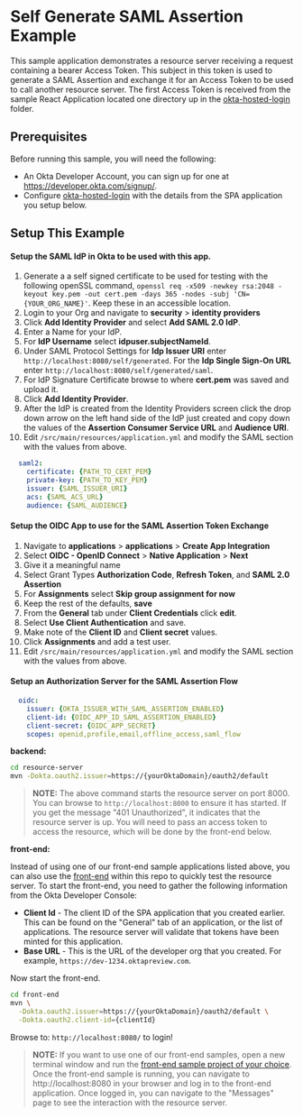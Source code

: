 # Self Generate SAML Assertion Example

This sample application demonstrates a resource server receiving a request containing a bearer Access Token. This subject in this token is used to generate a SAML Assertion and exchange it for an Access Token to be used to call another resource server.
The first Access Token is received from the sample React Application located one directory up in the [okta-hosted-login](../okta-hosted-login) folder.

## Prerequisites

Before running this sample, you will need the following:

* An Okta Developer Account, you can sign up for one at https://developer.okta.com/signup/.
* Configure [okta-hosted-login](../okta-hosted-login) with the details from the SPA application you setup below.

## Setup This Example
#### Setup the SAML IdP in Okta to be used with this app.
1. Generate a a self signed certificate to be used for testing with the following openSSL command, `openssl req -x509 -newkey rsa:2048 -keyout key.pem -out cert.pem -days 365 -nodes -subj 'CN={YOUR_ORG_NAME}'`. Keep these in an accessible location.
2. Login to your Org and navigate to **security** > **identity providers**
3. Click **Add Identity Provider** and select **Add SAML 2.0 IdP**.
4. Enter a Name for your IdP.
5. For **IdP Username** select **idpuser.subjectNameId**.
6. Under SAML Protocol Settings for **Idp Issuer URI** enter `http://localhost:8080/self/generated`. For the **Idp Single Sign-On URL** enter `http://localhost:8080/self/generated/saml`.
7. For IdP Signature Certificate browse to where **cert.pem** was saved and upload it.
8. Click **Add Identity Provider**.
9. After the IdP is created from the Identity Providers screen click the drop down arrow on the left hand side of the IdP just created and copy down the values of the **Assertion Consumer Service URL** and **Audience URI**.
10. Edit `/src/main/resources/application.yml` and modify the SAML section with the values from above.
```yaml
  saml2:
    certificate: {PATH_TO_CERT_PEM}
    private-key: {PATH_TO_KEY_PEM}
    issuer: {SAML_ISSUER_URI}
    acs: {SAML_ACS_URL}
    audience: {SAML_AUDIENCE}
```

#### Setup the OIDC App to use for the SAML Assertion Token Exchange
1. Navigate to **applications** > **applications** > **Create App Integration**
2. Select **OIDC - OpenID Connect** > **Native Application** > **Next**
3. Give it a meaningful name
4. Select Grant Types **Authorization Code**, **Refresh Token**, and **SAML 2.0 Assertion**
5. For **Assignments** select **Skip group assignment for now**
6. Keep the rest of the defaults, **save**
7. From the **General** tab under **Client Credentials** click **edit**.
8. Select **Use Client Authentication** and save.
9. Make note of the **Client ID** and **Client secret** values.
10. Click **Assignments** and add a test user.
11. Edit `/src/main/resources/application.yml` and modify the SAML section with the values from above.

#### Setup an Authorization Server for the SAML Assertion Flow

```yaml
  oidc:
    issuer: {OKTA_ISSUER_WITH_SAML_ASSERTION_ENABLED}
    client-id: {OIDC_APP_ID_SAML_ASSERTION_ENABLED}
    client-secret: {OIDC_APP_SECRET}
    scopes: openid,profile,email,offline_access,saml_flow
```

**backend:**
```bash
cd resource-server
mvn -Dokta.oauth2.issuer=https://{yourOktaDomain}/oauth2/default
```
> **NOTE:** The above command starts the resource server on port 8000. You can browse to `http://localhost:8000` to ensure it has started. If you get the message "401 Unauthorized", it indicates that the resource server is up. You will need to pass an access token to access the resource, which will be done by the front-end below.

**front-end:**

Instead of using one of our front-end sample applications listed above, you can also use the [front-end](../front-end) within this repo to quickly test the resource server.
To start the front-end, you need to gather the following information from the Okta Developer Console:

- **Client Id** - The client ID of the SPA application that you created earlier. This can be found on the "General" tab of an application, or the list of applications. The resource server will validate that tokens have been minted for this application.
- **Base URL** - This is the URL of the developer org that you created. For example, `https://dev-1234.oktapreview.com`.

Now start the front-end.

```bash
cd front-end
mvn \
  -Dokta.oauth2.issuer=https://{yourOktaDomain}/oauth2/default \
  -Dokta.oauth2.client-id={clientId}
```

Browse to: `http://localhost:8080/` to login!

> **NOTE:** If you want to use one of our front-end samples, open a new terminal window and run the [front-end sample project of your choice](Prerequisites).  Once the front-end sample is running, you can navigate to http://localhost:8080 in your browser and log in to the front-end application.  Once logged in, you can navigate to the "Messages" page to see the interaction with the resource server.


[Authorization Code Flow + PKCE]: https://developer.okta.com/docs/guides/implement-auth-code-pkce/overview/
[Okta Angular Sample Apps]: https://github.com/okta/samples-js-angular
[Okta Vue Sample Apps]: https://github.com/okta/samples-js-vue
[Okta React Sample Apps]: https://github.com/okta/samples-js-react
[OIDC SPA Setup Instructions]: https://developer.okta.com/authentication-guide/implementing-authentication/implicit#1-setting-up-your-application
